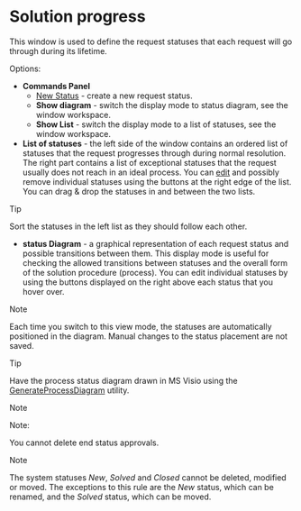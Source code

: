 # Solution progress
   
This window is used to define the request statuses that each request will go through during its lifetime.
   
Options:
   
- **Commands Panel**
    - [New Status](status-request) - create a new request status.
    - **Show diagram** - switch the display mode to status diagram, see the window workspace.
    - **Show List** - switch the display mode to a list of statuses, see the window workspace.
- **List of statuses** - the left side of the window contains an ordered list of statuses that the request progresses through during normal resolution. The right part contains a list of exceptional statuses that the request usually does not reach in an ideal process. You can [edit](status-request) and possibly remove individual statuses using the buttons at the right edge of the list. You can drag & drop the statuses in and between the two lists.

> [!TIP]
> Sort the statuses in the left list as they should follow each other.

- **status Diagram** - a graphical representation of each request status and possible transitions between them. This display mode is useful for checking the allowed transitions between statuses and the overall form of the solution procedure (process). You can edit individual statuses by using the buttons displayed on the right above each status that you hover over.  

> [!NOTE]
> Each time you switch to this view mode, the statuses are automatically positioned in the diagram. Manual changes to the status placement are not saved.

> [!TIP]
> Have the process status diagram drawn in MS Visio using the [GenerateProcessDiagram](../../../../../../alvao-service-desk/implementation/services/processes/generating-process-diagram) utility.

> [!NOTE]
> Note:

You cannot delete end status approvals. 


> [!NOTE]
> The system statuses *New*, *Solved* and *Closed* cannot be deleted, modified or moved. The exceptions to this rule are the *New* status, which can be renamed, and the *Solved* status, which can be moved.
